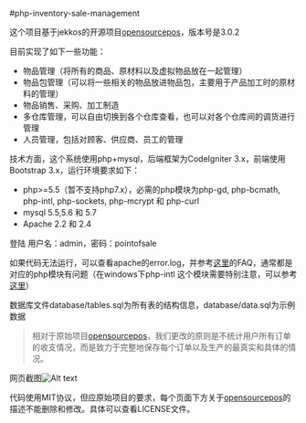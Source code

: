 #php-inventory-sale-management

这个项目基于jekkos的开源项目[opensourcepos](https://github.com/jekkos/opensourcepos)，版本号是3.0.2

目前实现了如下一些功能：
- 物品管理（将所有的商品、原材料以及虚拟物品放在一起管理）
- 物品包管理（可以将一些相关的物品放进物品包，主要用于产品加工时的原材料的管理）
- 物品销售、采购、加工制造
- 多仓库管理，可以自由切换到各个仓库查看，也可以对各个仓库间的调货进行管理
- 人员管理，包括对顾客、供应商、员工的管理

技术方面，这个系统使用php+mysql，后端框架为CodeIgniter 3.x，前端使用Bootstrap 3.x，运行环境要求如下：
- php>=5.5（暂不支持php7.x），必需的php模块为php-gd, php-bcmath, php-intl, php-sockets, php-mcrypt 和 php-curl
- mysql 5.5,5.6 和 5.7
- Apache 2.2 和 2.4

登陆 用户名：admin，密码：pointofsale


如果代码无法运行，可以查看apache的error.log，并参考[这里](https://github.com/jekkos/opensourcepos#faq)的FAQ，通常都是对应的php模块有问题（在windows下php-intl 这个模块需要特别注意，可以参考[这里](http://stackoverflow.com/questions/1451468/intl-extension-installing-php-intl-dll)）

数据库文件database/tables.sql为所有表的结构信息，database/data.sql为示例数据

> 相对于原始项目[opensourcepos](https://github.com/jekkos/opensourcepos)，我们更改的原则是不统计用户所有订单的收支情况，而是致力于完整地保存每个订单以及生产的最真实和具体的情况。

网页截图![Alt text](./screenshot.png?raw=true)

代码使用MIT协议，但应原始项目的要求，每个页面下方关于[opensourcepos](https://github.com/jekkos/opensourcepos)的描述不能删除和修改。具体可以查看LICENSE文件。